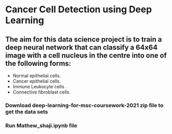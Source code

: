 # **Cancer Cell Detection using Deep Learning** 
## The aim for this data science project is to train a deep neural network that can classify a 64x64 image with a cell nucleus in the centre into one of the following forms:

- Normal epithelial cells.
- Cancer epithelial cells.
- Immune Leukocyte cells .
- Connective fibroblast cells.

### Download deep-learning-for-msc-coursework-2021 zip file to get the data sets

### Run Mathew_shaji.ipynb file
